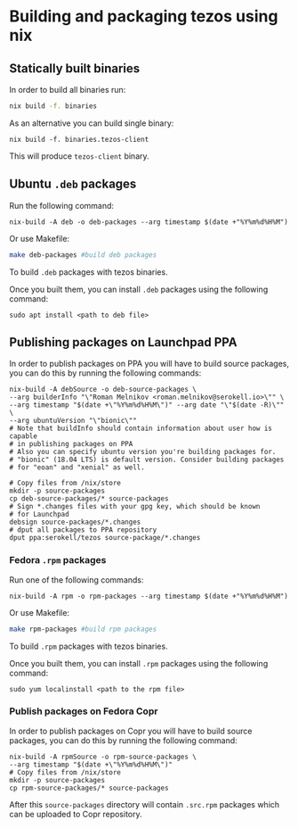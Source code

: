 <!--
   - SPDX-FileCopyrightText: 2019 TQ Tezos <https://tqtezos.com/>
   -
   - SPDX-License-Identifier: MPL-2.0
   -->

# Building and packaging tezos using nix

## Statically built binaries

In order to build all binaries run:
```bash
nix build -f. binaries
```

As an alternative you can build single binary:
```
nix build -f. binaries.tezos-client
```

This will produce `tezos-client` binary.

## Ubuntu `.deb` packages

Run the following command:
```
nix-build -A deb -o deb-packages --arg timestamp $(date +"%Y%m%d%H%M")
```

Or use Makefile:
```bash
make deb-packages #build deb packages
```

To build `.deb` packages with tezos binaries.

Once you built them, you can install `.deb` packages using the following command:
```
sudo apt install <path to deb file>
```

## Publishing packages on Launchpad PPA

In order to publish packages on PPA you will have to build source packages,
you can do this by running the following commands:
```
nix-build -A debSource -o deb-source-packages \
--arg builderInfo "\"Roman Melnikov <roman.melnikov@serokell.io>\"" \
--arg timestamp "$(date +\"%Y%m%d%H%M\")" --arg date "\"$(date -R)\"" \
--arg ubuntuVersion "\"bionic\""
# Note that buildInfo should contain information about user how is capable
# in publishing packages on PPA
# Also you can specify ubuntu version you're building packages for.
# "bionic" (18.04 LTS) is default version. Consider building packages
# for "eoan" and "xenial" as well.

# Copy files from /nix/store
mkdir -p source-packages
cp deb-source-packages/* source-packages
# Sign *.changes files with your gpg key, which should be known
# for Launchpad
debsign source-packages/*.changes
# dput all packages to PPA repository
dput ppa:serokell/tezos source-package/*.changes
```

### Fedora `.rpm` packages

Run one of the following commands:
```
nix-build -A rpm -o rpm-packages --arg timestamp $(date +"%Y%m%d%H%M")
```

Or use Makefile:
```bash
make rpm-packages #build rpm packages
```

To build `.rpm` packages with tezos binaries.

Once you built them, you can install `.rpm` packages using the following command:
```
sudo yum localinstall <path to the rpm file>
```

### Publish packages on Fedora Copr

In order to publish packages on Copr you will have to build source packages,
you can do this by running the following command:
```
nix-build -A rpmSource -o rpm-source-packages \
--arg timestamp "$(date +\"%Y%m%d%H%M\")"
# Copy files from /nix/store
mkdir -p source-packages
cp rpm-source-packages/* source-packages
```
After this `source-packages` directory will contain `.src.rpm` packages which
can be uploaded to Copr repository.
